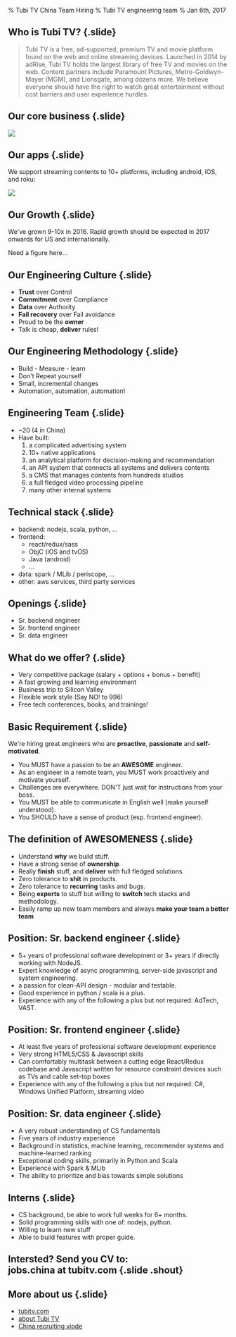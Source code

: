 % Tubi TV China Team Hiring
% Tubi TV engineering team
% Jan 6th, 2017

## Who is Tubi TV? {.slide}

> Tubi TV is a free, ad-supported, premium TV and movie platform found on the web and online streaming devices. Launched in 2014 by adRise, Tubi TV holds the largest library of free TV and movies on the web. Content partners include Paramount Pictures, Metro-Goldwyn-Mayer (MGM), and Lionsgate, among dozens more. We believe everyone should have the right to watch great entertainment without cost barriers and user experience hurdles.

## Our core business {.slide}

![](images/tubitv_tech.jpg)

## Our apps {.slide}

We support streaming contents to 10+ platforms, including android, iOS, and roku:

![](images/tubitv_apps.jpg)

## Our Growth {.slide}

We've grown 9-10x in 2016. Rapid growth should be expected in 2017 onwards for US and internationally.

Need a figure here...

## Our Engineering Culture {.slide}

* **Trust** over Control
* **Commitment** over Compliance
* **Data** over Authority
* **Fail recovery** over Fail avoidance
* Proud to be the **owner**
* Talk is cheap, **deliver** rules!

## Our Engineering Methodology {.slide}

* Build - Measure - learn
* Don't Repeat yourself
* Small, incremental changes
* Automation, automation, automation!


## Engineering Team {.slide}

* ~20 (4 in China)
* Have built:
    1. a complicated advertising system
    1. 10+ native applications
    1. an analytical platform for decision-making and recommendation
    1. an API system that connects all systems and delivers contents
    1. a CMS that manages contents from hundreds studios
    1. a full fledged video processing pipeline
    1. many other internal systems

## Technical stack {.slide}

* backend: nodejs, scala, python, ...
* frontend:
    * react/redux/sass
    * ObjC (iOS and tvOS)
    * Java (android)
    * ...
* data: spark / MLib / periscope, ...
* other: aws services, third party services

## Openings {.slide}

* Sr. backend engineer
* Sr. frontend engineer
* Sr. data engineer

## What do we offer? {.slide}

* Very competitive package (salary + options + bonus + benefit)
* A fast growing and learning environment
* Business trip to Silicon Valley
* Flexible work style (Say NO! to 996)
* Free tech conferences, books, and trainings!

## Basic Requirement {.slide}

We're hiring great engineers who are **proactive**, **passionate** and **self-motivated**.

* You MUST have a passion to be an **AWESOME** engineer.
* As an engineer in a remote team, you MUST work proactively and motivate yourself.
* Challenges are everywhere. DON'T just wait for instructions from your boss.
* You MUST be able to communicate in English well (make yourself understood).
* You SHOULD have a sense of product (esp. frontend engineer).

## The definition of AWESOMENESS {.slide}

* Understand **why** we build stuff.
* Have a strong sense of **ownership**.
* Really **finish** stuff, and **deliver** with full fledged solutions.
* Zero tolerance to **shit** in products.
* Zero tolerance to **recurring** tasks and bugs.
* Being **experts** to stuff but willing to **switch** tech stacks and methodology.
* Easily ramp up new team members and always **make your team a better team**

## Position: Sr. backend engineer {.slide}

* 5+ years of professional software development or 3+ years if directly working with NodeJS.
* Expert knowledge of async programming, server-side javascript and system engineering.
* a passion for clean-API design - modular and testable.
* Good experience in python / scala is a plus.
* Experience with any of the following a plus but not required: AdTech, VAST.

## Position: Sr. frontend engineer {.slide}

* At least five years of professional software development experience
* Very strong HTML5/CSS & Javascript skills
* Can comfortably multitask between a cutting edge React/Redux codebase and Javascript written for resource constraint devices such as TVs and cable set-top  boxes
* Experience with any of the following a plus but not required: C#, Windows Unified Platform, streaming video

## Position: Sr. data engineer {.slide}

* A very robust understanding of CS fundamentals
* Five years of industry experience
* Background in statistics, machine learning, recommender systems and machine-learned ranking
* Exceptional coding skills, primarily in Python and Scala
* Experience with Spark & MLib
* The ability to prioritize and bias towards simple solutions

## Interns {.slide}

* CS background, be able to work full weeks for 6+ months.
* Solid programming skills with one of: nodejs, python.
* Willing to learn new stuff
* Able to build features with proper guide.

## Intersted? Send you CV to:<br /> **jobs.china at tubitv.com** {.slide .shout}

## More about us {.slide}

* [tubitv.com](http://tubitv.com)
* [about Tubi TV](https://vimeo.com/159562706/c3109bb4fa)
* [China recruiting viode](https://v.qq.com/x/page/s0314lhjlgz.html)
